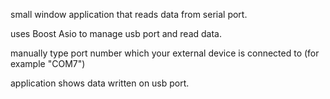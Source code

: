 small window application that reads data from serial port. 

uses Boost Asio to manage usb port and read data.

manually type port number which your external device is connected to (for example "COM7")

application shows data written on usb port.

 
